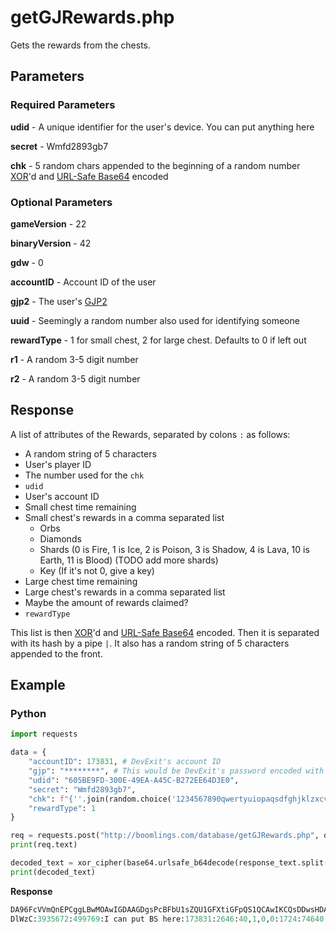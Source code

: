 # getGJRewards.php

Gets the rewards from the chests.

## Parameters

### Required Parameters

**udid** - A unique identifier for the user's device. You can put anything here

**secret** - Wmfd2893gb7

**chk** - 5 random chars appended to the beginning of a random number [XOR](/topics/encryption/xor.md)'d and [URL-Safe Base64](/topics/encryption/base64.md) encoded

### Optional Parameters

**gameVersion** - 22

**binaryVersion** - 42

**gdw** - 0

**accountID** - Account ID of the user

**gjp2** - The user's [GJP2](/topics/encryption/gjp.md)

**uuid** - Seemingly a random number also used for identifying someone

**rewardType** - 1 for small chest, 2 for large chest. Defaults to 0 if left out

**r1** - A random 3-5 digit number

**r2** - A random 3-5 digit number

## Response

A list of attributes of the Rewards, separated by colons `:` as follows:
- A random string of 5 characters
- User's player ID
- The number used for the `chk`
- `udid`
- User's account ID
- Small chest time remaining
- Small chest's rewards in a comma separated list
	- Orbs
	- Diamonds
	- Shards (0 is Fire, 1 is Ice, 2 is Poison, 3 is Shadow, 4 is Lava, 10 is Earth, 11 is Blood) (TODO add more shards)
	- Key (If it's not 0, give a key)
- Large chest time remaining
- Large chest's rewards in a comma separated list
- Maybe the amount of rewards claimed?
- `rewardType`

This list is then [XOR](/topics/encryption/xor.md)'d and [URL-Safe Base64](/topics/encryption/base64.md) encoded. Then it is separated with its hash by a pipe `|`. It also has a random string of 5 characters appended to the front.

## Example

<!-- tabs:start -->

### **Python**

```py
import requests

data = {
	"accountID": 173831, # DevExit's account ID
    "gjp": "********", # This would be DevExit's password encoded with GJP encryption
    "udid": "605BE9FD-300E-49EA-A45C-B272EE64D3E0",
    "secret": "Wmfd2893gb7",
    "chk": f"{''.join(random.choice('1234567890qwertyuiopaqsdfghjklzxcvbnmQWERTYUIOPASDFGHJKLZXCVBNM') for i in range(5))}{base64.b64encode(xor_cipher(str(random.randint(10000, 1000000)), '59182').encode()).decode()}",
    "rewardType": 1
}

req = requests.post("http://boomlings.com/database/getGJRewards.php", data=data)
print(req.text)

decoded_text = xor_cipher(base64.urlsafe_b64decode(response_text.split("|")[0][5:].encode()).decode(), '59182')
print(decoded_text)
```

**Response**
```py
DA96FcVVmQnEPCggLBwMOAwIGDAAGDgsPcBFbU1sZQU1GFXtiGFpQS1QCAwIKCQsDDwsHDAQPDQEUAxkJHQgIBA4DDAgCDQcMAg8LAQgeAxUFFAIPDAILCAQ=|3f5f0ad92a601380e7eea113c223be94ff75304d
DlWzC:3935672:499769:I can put BS here:173831:2646:40,1,0,0:1724:74640:200,6,4,0:533:1
```

<!-- tabs:end -->
